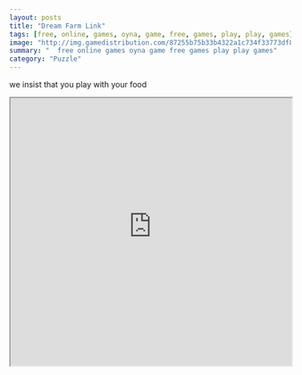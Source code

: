 ```yaml
---
layout: posts
title: "Dream Farm Link"
tags: [free, online, games, oyna, game, free, games, play, play, games]
image: "http://img.gamedistribution.com/87255b75b33b4322a1c734f33773df84.jpg"
summary: "  free online games oyna game free games play play games"
category: "Puzzle"
---
```


we insist that you play with your food

<iframe width="100%" height="480px;" src="http://flash.gamedistribution.com?game=87255b75b33b4322a1c734f33773df84"></iframe>